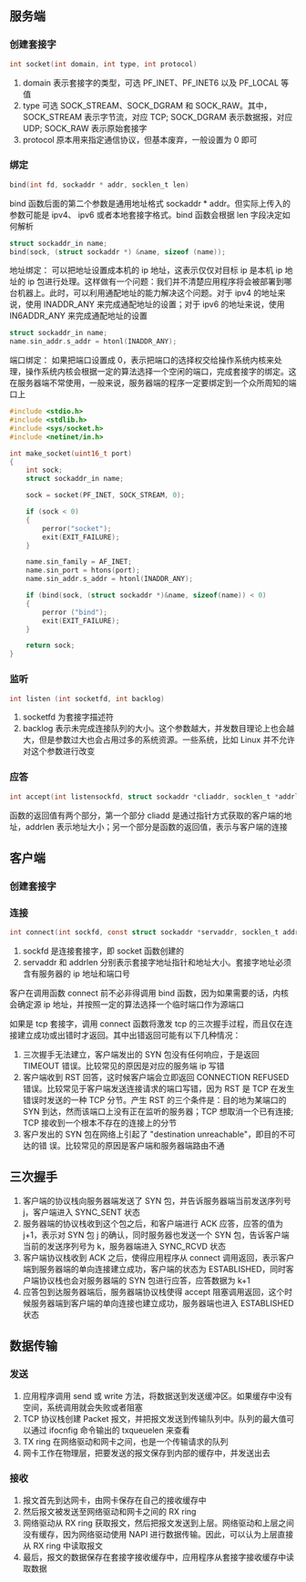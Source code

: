 ## 服务端
### 创建套接字
```c
int socket(int domain, int type, int protocol)
```

1. domain 表示套接字的类型，可选 PF_INET、PF_INET6 以及 PF_LOCAL 等值
2. type 可选 SOCK_STREAM、SOCK_DGRAM 和 SOCK_RAW。其中，SOCK_STREAM 表示字节流，对应 TCP; SOCK_DGRAM 表示数据报，对应 UDP; SOCK_RAW 表示原始套接字
3. protocol 原本用来指定通信协议，但基本废弃，一般设置为 0 即可

### 绑定
```c
bind(int fd, sockaddr * addr, socklen_t len)
```
bind 函数后面的第二个参数是通用地址格式 sockaddr * addr。但实际上传入的参数可能是 ipv4、
ipv6 或者本地套接字格式。bind 函数会根据 len 字段决定如何解析

```c
struct sockaddr_in name;
bind(sock, (struct sockaddr *) &name, sizeof (name));
```

地址绑定：
可以把地址设置成本机的 ip 地址，这表示仅仅对目标 ip 是本机 ip 地址的 ip 包进行处理。这样做有一个问题：我们并不清楚应用程序将会被部署到哪台机器上。此时，可以利用通配地址的能力解决这个问题。对于 ipv4 的地址来说，使用 INADDR_ANY 来完成通配地址的设置；对于 ipv6 的地址来说，使用 IN6ADDR_ANY 来完成通配地址的设置

```c
struct sockaddr_in name;
name.sin_addr.s_addr = htonl(INADDR_ANY);
```

端口绑定：
如果把端口设置成 0，表示把端口的选择权交给操作系统内核来处理，操作系统内核会根据一定的算法选择一个空闲的端口，完成套接字的绑定。这在服务器端不常使用，一般来说，服务器端的程序一定要绑定到一个众所周知的端口上

```c
#include <stdio.h>
#include <stdlib.h>
#include <sys/socket.h>
#include <netinet/in.h>

int make_socket(uint16_t port)
{
    int sock;
    struct sockaddr_in name;

    sock = socket(PF_INET, SOCK_STREAM, 0);

    if (sock < 0)
    {
        perror("socket");
        exit(EXIT_FAILURE);
    }

    name.sin_family = AF_INET;
    name.sin_port = htons(port);
    name.sin_addr.s_addr = htonl(INADDR_ANY);

    if (bind(sock, (struct sockaddr *)&name, sizeof(name)) < 0)
    {
        perror ("bind");
        exit(EXIT_FAILURE);
    }

    return sock;
}
```

### 监听
```c
int listen (int socketfd, int backlog)
```
1. socketfd 为套接字描述符
2. backlog 表示未完成连接队列的大小。这个参数越大，并发数目理论上也会越大，但是参数过大也会占用过多的系统资源。一些系统，比如 Linux 并不允许对这个参数进行改变

### 应答
```c
int accept(int listensockfd, struct sockaddr *cliaddr, socklen_t *addrlen);
```
函数的返回值有两个部分，第一个部分 cliadd 是通过指针方式获取的客户端的地址，addrlen 表示地址大小；另一个部分是函数的返回值，表示与客户端的连接


## 客户端
### 创建套接字

### 连接
```c
int connect(int sockfd, const struct sockaddr *servaddr, socklen_t addrlen);
```
1. sockfd 是连接套接字，即 socket 函数创建的
2. servaddr 和 addrlen 分别表示套接字地址指针和地址大小。套接字地址必须含有服务器的 ip 地址和端口号

客户在调用函数 connect 前不必非得调用 bind 函数，因为如果需要的话，内核会确定源 ip 地址，并按照一定的算法选择一个临时端口作为源端口

如果是 tcp 套接字，调用 connect 函数将激发 tcp 的三次握手过程，而且仅在连接建立成功或出错时才返回。其中出错返回可能有以下几种情况：
1. 三次握手无法建立，客户端发出的 SYN 包没有任何响应，于是返回 TIMEOUT 错误。比较常见的原因是对应的服务端 ip 写错
2. 客户端收到 RST 回答，这时候客户端会立即返回 CONNECTION REFUSED 错误。比较常见于客户端发送连接请求的端口写错，因为 RST 是 TCP 在发生错误时发送的一种 TCP 分节。产生 RST 的三个条件是：目的地为某端口的 SYN 到达，然而该端口上没有正在监听的服务器；TCP 想取消一个已有连接; TCP 接收到一个根本不存在的连接上的分节
3. 客户发出的 SYN 包在网络上引起了 "destination unreachable"，即目的不可达的错 误。比较常见的原因是客户端和服务器端路由不通


## 三次握手
1. 客户端的协议栈向服务器端发送了 SYN 包，并告诉服务器端当前发送序列号 j，客户端进入 SYNC_SENT 状态
2. 服务器端的协议栈收到这个包之后，和客户端进行 ACK 应答，应答的值为 j+1，表示对 SYN 包 j 的确认，同时服务器也发送一个 SYN 包，告诉客户端当前的发送序列号为 k，服务器端进入 SYNC_RCVD 状态
3. 客户端协议栈收到 ACK 之后，使得应用程序从 connect 调用返回，表示客户端到服务器端的单向连接建立成功，客户端的状态为 ESTABLISHED，同时客户端协议栈也会对服务器端的 SYN 包进行应答，应答数据为 k+1
4. 应答包到达服务器端后，服务器端协议栈使得 accept 阻塞调用返回，这个时候服务器端到客户端的单向连接也建立成功，服务器端也进入 ESTABLISHED 状态


## 数据传输
### 发送
1. 应用程序调用 send 或 write 方法，将数据送到发送缓冲区。如果缓存中没有空间，系统调用就会失败或者阻塞
2. TCP 协议栈创建 Packet 报文，并把报文发送到传输队列中。队列的最大值可以通过 ifocnfig 命令输出的 txqueuelen 来查看
3. TX ring 在网络驱动和网卡之间，也是一个传输请求的队列
4. 网卡工作在物理层，把要发送的报文保存到内部的缓存中，并发送出去

### 接收
1. 报文首先到达网卡，由网卡保存在自己的接收缓存中
2. 然后报文被发送至网络驱动和网卡之间的 RX ring
3. 网络驱动从 RX ring 获取报文，然后把报文发送到上层。网络驱动和上层之间没有缓存，因为网络驱动使用 NAPI 进行数据传输。因此，可以认为上层直接从 RX ring 中读取报文
4. 最后，报文的数据保存在套接字接收缓存中，应用程序从套接字接收缓存中读取数据

